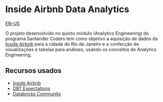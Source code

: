 # Inside Airbnb Data Analytics

[EN-US](https://github.com/Luizfelz/inside_airbnb_data_analytics/blob/main/README_EN-US.md)

O projeto desenvolvido no quinto módulo (Analytics Engineering) do programa Santander Coders tem como objetivo a aquisição de dados da [Inside Airbnb](http://insideairbnb.com/) para a cidade do Rio de Janeiro e a confecção de visualizações e tabelas para análises, usando os conceitos de Analytics Engineering.

## Recursos usados

- [Inside Airbnb](http://insideairbnb.com/get-the-data)
- [DBT Expectations](https://github.com/calogica/dbt-expectations)
- [Databricks Community](https://community.databricks.com/)